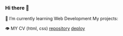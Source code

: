### Hi there 👋
🔭 I’m currently learning Web Development
My projects:

👁️ MY CV (html, css) [repository](https://github.com/Irene-lab80/rsschool-cv) [deploy](https://Irene-lab80.github.io/rsschool-cv/)

<!-- :eye: **MY CV** (html, css) (https://github.com/Irene-lab80/rsschool-cv) [^1] -->

<!--
**Irene-lab80/Irene-lab80** is a ✨ _special_ ✨ repository because its `README.md` (this file) appears on your GitHub profile.

Here are some ideas to get you started:

- 🔭 I’m currently working on ...
- 👯 I’m looking to collaborate on ...
- 🤔 I’m looking for help with ...
- 💬 Ask me about ...
- 📫 How to reach me: ...
- 😄 Pronouns: ...
- ⚡ Fun fact: ...
-->
